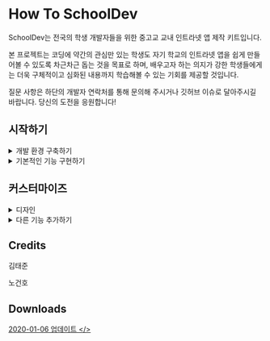 # How To SchoolDev

SchoolDev는 전국의 학생 개발자들을 위한 중고교 교내 인트라넷 앱 제작 키트입니다. 

본 프로젝트는 코딩에 약간의 관심만 있는 학생도 자기 학교의 인트라넷 앱을 쉽게 만들어볼 수 있도록 차근차근 돕는 것을 목표로 하며, 
배우고자 하는 의지가 강한 학생들에게는 더욱 구체적이고 심화된 내용까지 학습해볼 수 있는 기회를 제공할 것입니다.

질문 사항은 하단의 개발자 연락처를 통해 문의해 주시거나 깃허브 이슈로 달아주시길 바랍니다. 
당신의 도전을 응원합니다!

## 시작하기
<details><summary>개발 환경 구축하기</summary>
    <div>
        <p>
            <li><a href="_posts/2019-12-10-start-androidstudio.md"> 깃과 깃허브란?</a></li>
            <li><a href="_posts/2019-12-10-start-androidstudio.md"> 깃허브의 사용법</a></li>
    		<li><a href="_posts/2019-12-10-start-androidstudio.md"> Android Studio 설치</a></li>
    		<li><a href="_posts/2019-12-10-start-androidstudio.md"> Flutter 설치</a></li>
    		    <li><a href="gh-pages/start-2.md"> Flutter 플러그인 설치</a></li>
    		    <li><a href="gh-pages/start-2.md"> 첫 플러터 디폴트 앱 실행</a></li>
    		    <li><a href="gh-pages/start-2.md"> Flutter란 무엇이며, 왜 Flutter인가?</a></li>
    		<li><a href="gh-pages/start-3.md"> Firebase 프로젝트 생성</a></li>  
    		    <li><a href="gh-pages/start-3.md"> 백엔드와 프론트엔드란?</a></li>
    		    <li><a href="gh-pages/start-3.md"> 백엔드를 서비스로, Firebase</a></li>
    		<li><a href="gh-pages/start-3.md"> Flutter와 Firebase 연동</a></li> 
		</p>
    </div>
</details>
<details><summary>기본적인 기능 구현하기</summary>
    <div>
        <p>
            <li><a href="_posts/2019-12-10-start-androidstudio.md"> 로그인 구현</a></li>
            <li><a href="_posts/2019-12-10-start-androidstudio.md"> 이메일 인증 구현</a></li>
            <li><a href="_posts/2019-12-10-start-androidstudio.md"> 홈 화면 구현</a></li>
                <li><a href="_posts/2019-12-10-start-androidstudio.md"> 비동기와 동기란?</a></li>
            <li><a href="_posts/2019-12-10-start-androidstudio.md"> Floating Action Button이란?</a></li>
            <li><a href="_posts/2019-12-10-start-androidstudio.md"> 포스팅 구현</a></li>
                <li><a href="_posts/2019-12-10-start-androidstudio.md"> 읽고 쓰는 기능 구현</a></li>
                <li><a href="_posts/2019-12-10-start-androidstudio.md"> 타임스탬프 기능 구현</a></li>
                <li><a href="_posts/2019-12-10-start-androidstudio.md"> 댓글 작성 기능 구현</a></li>
            <li><a href="_posts/2019-12-10-start-androidstudio.md"> 급식 정보 제공 기능 구현</a></li>
                <li><a href="_posts/2019-12-10-start-androidstudio.md"> Node.js란?</a></li>
                <li><a href="_posts/2019-12-10-start-androidstudio.md"> 라이브러리란?</a></li>
                <li><a href="_posts/2019-12-10-start-androidstudio.md"> 급식 정보 파싱</a></li>
                <li><a href="_posts/2019-12-10-start-androidstudio.md"> 급식 정보 파싱</a></li>
            <li><a href="_posts/2019-12-10-start-androidstudio.md"> 프로필 구현</a></li>
            <li><a href="_posts/2019-12-10-start-androidstudio.md"> 커뮤니티 규정 구현</a></li>
		</p>
    </div>
</details>

## 커스터마이즈

<details><summary>디자인</summary>
<p>
    <li> <a href="gh-pages/start-1.md"> 학교 로고 넣기</a></li>
    <li> <a href="gh-pages/start-2.md"> Flutter플러그인 설치</a></li>
    <li> <a href="gh-pages/start-3.md"> Firebase 설정하기</a></li>    
</p>
</details>

<details><summary>다른 기능 추가하기</summary>
<p>
    <li> <a href="gh-pages/start-1.md"> Android Studio 설치</a></li>
    <li> <a href="gh-pages/start-2.md"> Flutter플러그인 설치</a></li>
    <li> <a href="gh-pages/start-3.md"> Firebase 설정하기</a></li>    
</p>
</details>

## Credits

김태준

노건호

## Downloads
<a href="https://drive.google.com/open?id=1pvIsjNqCKxFoKmcIgiEdj_bIiLy2O_1S"> 2020-01-06 업데이트 </>
